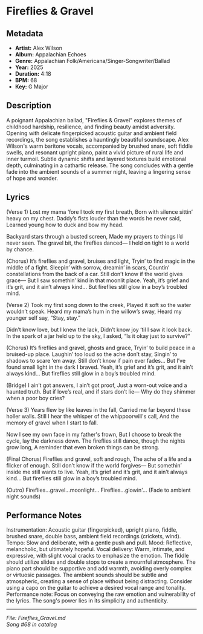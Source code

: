 # Fireflies & Gravel

## Metadata
- **Artist:** Alex Wilson
- **Album:** Appalachian Echoes
- **Genre:** Appalachian Folk/Americana/Singer-Songwriter/Ballad
- **Year:** 2025
- **Duration:** 4:18
- **BPM:** 68
- **Key:** G Major

## Description
A poignant Appalachian ballad, "Fireflies & Gravel" explores themes of childhood hardship, resilience, and finding beauty amidst adversity. Opening with delicate fingerpicked acoustic guitar and ambient field recordings, the song establishes a hauntingly beautiful soundscape. Alex Wilson's warm baritone vocals, accompanied by brushed snare, soft fiddle swells, and resonant upright piano, paint a vivid picture of rural life and inner turmoil. Subtle dynamic shifts and layered textures build emotional depth, culminating in a cathartic release. The song concludes with a gentle fade into the ambient sounds of a summer night, leaving a lingering sense of hope and wonder.

## Lyrics

(Verse 1)
Lost my mama ‘fore I took my first breath,
Born with silence sittin’ heavy on my chest.
Daddy’s fists louder than the words he never said,
Learned young how to duck and bow my head.

Backyard stars through a busted screen,
Made my prayers to things I’d never seen.
The gravel bit, the fireflies danced—
I held on tight to a world by chance.

(Chorus)
It’s fireflies and gravel, bruises and light,
Tryin’ to find magic in the middle of a fight.
Sleepin’ with sorrow, dreamin’ in scars,
Countin’ constellations from the back of a car.
Still don’t know if the world gives grace—
But I saw somethin’ kind in that moonlit place.
Yeah, it’s grief and it’s grit, and it ain’t always kind…
But fireflies still glow in a boy’s troubled mind.

(Verse 2)
Took my first song down to the creek,
Played it soft so the water wouldn’t speak.
Heard my mama’s hum in the willow’s sway,
Heard my younger self say, “Stay, stay.”

Didn’t know love, but I knew the lack,
Didn’t know joy ‘til I saw it look back.
In the spark of a jar held up to the sky,
I asked, “Is it okay just to survive?”

(Chorus)
It’s fireflies and gravel, ghosts and grace,
Tryin’ to build peace in a bruised-up place.
Laughin’ too loud so the ache don’t stay,
Singin’ to shadows to scare ‘em away.
Still don’t know if pain ever fades…
But I’ve found small light in the dark I braved.
Yeah, it’s grief and it’s grit, and it ain’t always kind…
But fireflies still glow in a boy’s troubled mind.

(Bridge)
I ain’t got answers, I ain’t got proof,
Just a worn-out voice and a haunted truth.
But if love’s real, and if stars don’t lie—
Why do they shimmer when a poor boy cries?

(Verse 3)
Years flew by like leaves in the fall,
Carried me far beyond these holler walls.
Still I hear the whisper of the whippoorwill's call,
And the memory of gravel when I start to fall.

Now I see my own face in my father's frown,
But I choose to break the cycle, lay the darkness down.
The fireflies still dance, though the nights grow long,
A reminder that even broken things can be strong.

(Final Chorus)
Fireflies and gravel, soft and rough,
The ache of a life and a flicker of enough.
Still don’t know if the world forgives—
But somethin’ inside me still wants to live.
Yeah, it’s grief and it’s grit, and it ain’t always kind…
But fireflies still glow in a boy’s troubled mind.

(Outro)
Fireflies...gravel...moonlight...
Fireflies...glowin'...
(Fade to ambient night sounds)

## Performance Notes

Instrumentation: Acoustic guitar (fingerpicked), upright piano, fiddle, brushed snare, double bass, ambient field recordings (crickets, wind). Tempo: Slow and deliberate, with a gentle push and pull. Mood: Reflective, melancholic, but ultimately hopeful. Vocal delivery: Warm, intimate, and expressive, with slight vocal cracks to emphasize the emotion. The fiddle should utilize slides and double stops to create a mournful atmosphere. The piano part should be supportive and add warmth, avoiding overly complex or virtuosic passages. The ambient sounds should be subtle and atmospheric, creating a sense of place without being distracting. Consider using a capo on the guitar to achieve a desired vocal range and tonality. Performance note: Focus on conveying the raw emotion and vulnerability of the lyrics. The song's power lies in its simplicity and authenticity.

---
*File: Fireflies_Gravel.md*  
*Song #68 in catalog*
